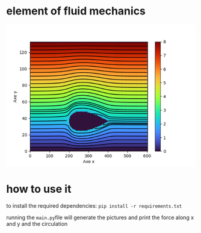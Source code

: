 # element of fluid mechanics
![alt text](pictures/stream4.png)
# how to use it
to install the required dependencies:
```pip install -r requirements.txt```

running the `main.py`file will generate the pictures and print the force along x and y  and the circulation
